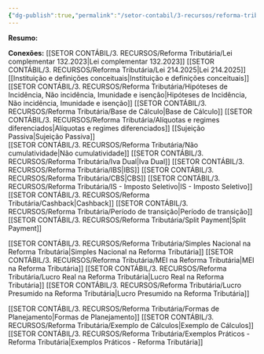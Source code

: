 ```yaml
---
{"dg-publish":true,"permalink":"/setor-contabil/3-recursos/reforma-tributaria/reforma-tributaria/","dgPassFrontmatter":true,"created":"2025-08-14T16:41:31.570-03:00","updated":"2025-08-21T23:58:21.543-03:00"}
---
```


**Resumo:**


**Conexões:**
[[SETOR CONTÁBIL/3. RECURSOS/Reforma Tributária/Lei complementar 132.2023\|Lei complementar 132.2023]]
[[SETOR CONTÁBIL/3. RECURSOS/Reforma Tributária/Lei 214.2025\|Lei 214.2025]]
[[Instituição e definições conceituais\|Instituição e definições conceituais]]
[[SETOR CONTÁBIL/3. RECURSOS/Reforma Tributária/Hipóteses de Incidência, Não incidência, Imunidade e isenção\|Hipóteses de Incidência, Não incidência, Imunidade e isenção]]
[[SETOR CONTÁBIL/3. RECURSOS/Reforma Tributária/Base de Cálculo\|Base de Cálculo]]
[[SETOR CONTÁBIL/3. RECURSOS/Reforma Tributária/Alíquotas e regimes diferenciados\|Alíquotas e regimes diferenciados]]
[[Sujeição Passiva\|Sujeição Passiva]]	
[[SETOR CONTÁBIL/3. RECURSOS/Reforma Tributária/Não cumulatividade\|Não cumulatividade]]
[[SETOR CONTÁBIL/3. RECURSOS/Reforma Tributária/Iva Dual\|Iva Dual]]
[[SETOR CONTÁBIL/3. RECURSOS/Reforma Tributária/IBS\|IBS]]
[[SETOR CONTÁBIL/3. RECURSOS/Reforma Tributária/CBS\|CBS]]
[[SETOR CONTÁBIL/3. RECURSOS/Reforma Tributária/IS - Imposto Seletivo\|IS - Imposto Seletivo]]
[[SETOR CONTÁBIL/3. RECURSOS/Reforma Tributária/Cashback\|Cashback]]
[[SETOR CONTÁBIL/3. RECURSOS/Reforma Tributária/Período de transição\|Período de transição]]
[[SETOR CONTÁBIL/3. RECURSOS/Reforma Tributária/Split Payment\|Split Payment]]

[[SETOR CONTÁBIL/3. RECURSOS/Reforma Tributária/Simples Nacional na Reforma Tributária\|Simples Nacional na Reforma Tributária]]
[[SETOR CONTÁBIL/3. RECURSOS/Reforma Tributária/MEI na Reforma Tributária\|MEI na Reforma Tributária]]
[[SETOR CONTÁBIL/3. RECURSOS/Reforma Tributária/Lucro Real na Reforma Tributária\|Lucro Real na Reforma Tributária]]
[[SETOR CONTÁBIL/3. RECURSOS/Reforma Tributária/Lucro Presumido na Reforma Tributária\|Lucro Presumido na Reforma Tributária]]

[[SETOR CONTÁBIL/3. RECURSOS/Reforma Tributária/Formas de Planejamento\|Formas de Planejamento]]
[[SETOR CONTÁBIL/3. RECURSOS/Reforma Tributária/Exemplo de Cálculos\|Exemplo de Cálculos]]
[[SETOR CONTÁBIL/3. RECURSOS/Reforma Tributária/Exemplos Práticos - Reforma Tributária\|Exemplos Práticos - Reforma Tributária]]



